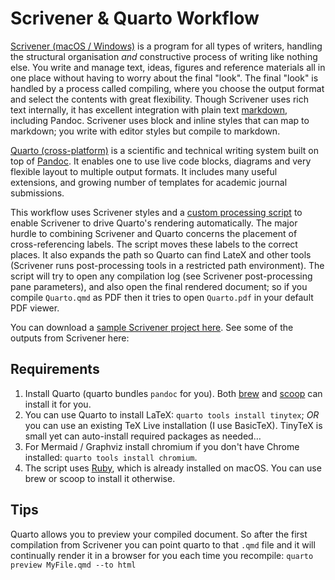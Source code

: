 # Scrivener & Quarto Workflow

[Scrivener (macOS / Windows)](http://literatureandlatte.com) is a program for all types of writers, handling the structural organisation *and* constructive process of writing like nothing else. You write and manage text, ideas, figures and reference materials all in one place without having to worry about the final "look". The final "look" is handled by a process called compiling, where you choose the output format and select the contents with great flexibility. Though Scrivener uses rich text internally, it has excellent integration with plain text [markdown](https://en.wikipedia.org/wiki/Markdown), including Pandoc. Scrivener uses block and inline styles that can map to markdown; you write with editor styles but compile to markdown.

[Quarto (cross-platform)](https://quarto.org) is a scientific and technical writing system built on top of [Pandoc](https://pandoc.org). It enables one to use live code blocks, diagrams and very flexible layout to multiple output formats. It includes many useful extensions, and growing number of templates for academic journal submissions.

This workflow uses Scrivener styles and a [custom processing script](https://github.com/iandol/scrivomatic/blob/master/quarto-run.rb) to enable Scrivener to drive Quarto's rendering automatically. The major hurdle to combining Scrivener and Quarto concerns the placement of cross-referencing labels. The script moves these labels to the correct places. It also expands the path so Quarto can find LateX and other tools (Scrivener runs post-processing tools in a restricted path environment). The script will try to open any compilation log (see Scrivener post-processing pane parameters), and also open the final rendered document; so if you compile `Quarto.qmd` as PDF then it tries to open `Quarto.pdf` in your default PDF viewer.

You can download a [sample Scrivener project here](https://github.com/iandol/scrivomatic/blob/master/Quarto.scriv.zip). See some of the outputs from Scrivener here: 

## Requirements

1. Install Quarto (quarto bundles `pandoc` for you). Both [brew](https://brew.sh) and [scoop](https://scoop.sh) can install it for you.
2. You can use Quarto to install LaTeX: `quarto tools install tinytex`; *OR* you can use an existing TeX Live installation (I use BasicTeX). TinyTeX is small yet can auto-install required packages as needed…
3. For Mermaid / Graphviz install chromium if you don't have Chrome installed: `quarto tools install chromium`.
4. The script uses [Ruby](https://ruby-lang.org), which is already installed on macOS. You can use brew or scoop to install it otherwise.

## Tips

Quarto allows you to preview your compiled document. So after the first compilation from Scrivener you can point quarto to that `.qmd` file and it will continually render it in a browser for you each time you recompile: `quarto preview MyFile.qmd --to html`



